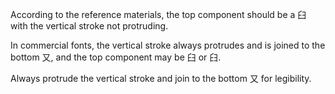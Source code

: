 According to the reference materials, the top component should be a 臼 with the vertical stroke not protruding.

In commercial fonts, the vertical stroke always protrudes and is joined to the bottom 又, and the top component may be 臼 or 𦥑.

Always protrude the vertical stroke and join to the bottom 又 for legibility.
